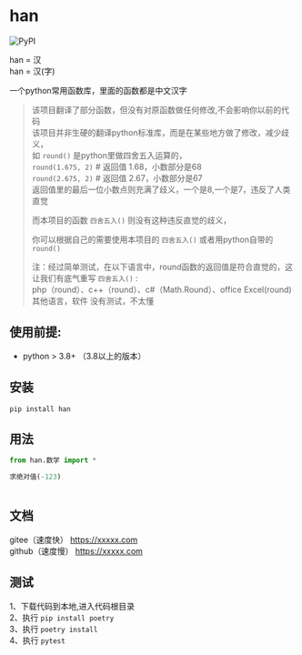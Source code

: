 
# han
![PyPI](https://img.shields.io/pypi/v/han?style=plastic)

han = 汉    
han = 汉(字) 

一个python常用函数库，里面的函数都是中文汉字

>该项目翻译了部分函数，但没有对原函数做任何修改,不会影响你以前的代码      
>该项目并非生硬的翻译python标准库，而是在某些地方做了修改，减少歧义，   
>如 `round()` 是python里做四舍五入运算的，   
>`round(1.675, 2)` # 返回值 1.68，小数部分是68    
>`round(2.675, 2)` # 返回值 2.67，小数部分是67    
>返回值里的最后一位小数点则充满了歧义，一个是8,一个是7，违反了人类直觉    
>
>而本项目的函数  `四舍五入()` 则没有这种违反直觉的歧义， 
>
>你可以根据自己的需要使用本项目的 `四舍五入()` 或者用python自带的 `round()`
>
>注：经过简单测试，在以下语言中，round函数的返回值是符合直觉的，这让我们有底气重写 `四舍五入()` :    
>php（round）、c++（round）、c#（Math.Round）、office Excel(round)      
>其他语言，软件 没有测试，不太懂
 
 
 
## 使用前提:
 * python > 3.8+ （3.8以上的版本）

## 安装

`pip install han`

## 用法

```python
from han.数学 import *

求绝对值(-123)
 
```

## 文档

gitee（速度快） https://xxxxx.com   
github（速度慢） https://xxxxx.com   



## 测试
 1、下载代码到本地,进入代码根目录    
 2、执行 `pip install poetry `   
 3、执行 `poetry install`   
 4、执行 `pytest`    

 